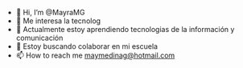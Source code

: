 - 👋 Hi, I’m @MayraMG
- 👀 Me interesa la tecnolog
- 🌱 Actualmente estoy aprendiendo tecnologias de la información y comunicación
- 💞️ Estoy buscando colaborar en mi escuela
- 📫 How to reach me  maymedinag@hotmail.com

<!---
MayraMG/MayraMG is a ✨ special ✨ repository because its `README.md` (this file) appears on your GitHub profile.
You can click the Preview link to take a look at your changes.
--->
